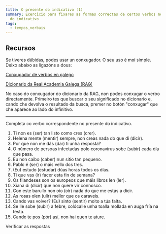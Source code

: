 ```yaml
---
title: O presente do indicativo (1)
summary: Exercicio para fixares as formas correctas de certos verbos no presente
  do indicativo
tags:
  - tempos_verbais
---
```

## Recursos

Se tiveres dúbidas, podes usar un conxugador. O seu uso é moi simple. Deixo
abaixo as ligazóns a dous:

[Conxugador de verbos en galego](http://cotovia.org/proxecto/conxugador/index.html)

[Dicionario da Real Academia Galega (RAG)](https://academia.gal/dicionario/)

No caso do conxugador do dicionario da RAG, non podes conxugar o verbo
directamente. Primeiro tes que buscar o seu significado no dicionario e, cando
che devolva o resultado da busca, premer no botón "conxugar" que che aparece ao
lado do infinitivo.

- - -

Completa co verbo correspondente no presente do indicativo.

1. Ti non <e-answer>es</e-answer> (ser) tan listo como <e-answer>cres</e-answer>
   (crer).
2. Helena <e-answer>mente</e-answer> (mentir) sempre, non creas nada do que
   <e-answer>di</e-answer> (dicir).
3. Por que non me <e-answer>dás</e-answer> (dar) ti unha resposta?
4. O número de persoas infectadas polo coronavirus <e-answer>sobe</e-answer>
   (subir) cada día que pasa.
5. Eu non <e-answer>caibo</e-answer> (caber) nun sitio tan pequeno.
6. Pablo <e-answer>é</e-answer> (ser) o máis vello dos tres.
7. (Eu) <e-answer>estudo</e-answer> (estudar) dúas horas todos os días.
8. Ti que <e-answer>vas</e-answer> (ir) facer esta fin de semana?
9. Os filandeses son os europeos que máis libros <e-answer>len</e-answer> (ler).
10. Xiana <e-answer>di</e-answer> (dicir) que non quere vir connosco.
11. Con este barullo non <e-answer>oio</e-answer> (oír) nada do que me estás a
    dicir.
12. As rosas <e-answer>olen</e-answer> (ulir) mellor que os caraveis.
13. Cando vas volver? (Eu) <e-answer>sinto</e-answer> (sentir) moito a túa
    falta.
14. Se lle <e-answer>sobe</e-answer> (subir) a febre, colócalle unha toalla
    mollada en auga fría na testa.
15. Cando te <e-answer>pos</e-answer> (pór) así, non hai quen te ature.

<e-validate>Verificar as respostas</e-validate>